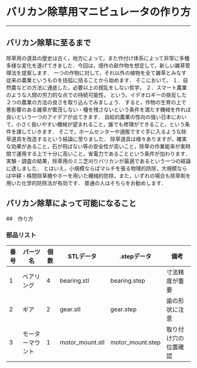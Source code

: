 # バリカン除草用マニピュレータの作り方

---

## バリカン除草に至るまで

除草用の道具の歴史は古く，地方によって，また作付け体系によって非常に多種多様な変化を遂げてきました．今回は，畑作の畝作物を想定して，新しい雑草管理法を提案します．
一つの作物に対して，それ以外の植物を全て雑草とみなす従来の農業というものを括弧に括ることから始めます．
そこにおいて，
１．自然農などの方法に通底した，必要以上の撹乱をしない哲学，
２．スマート農業のような人間の労力的な点での持続可能性，
という，イデオロギーの排反した２つの農業の方法の良さを取り込んでみましょう．
すると，作物の生育の上で悪影響のある雑草が繁茂しない・種を残さないという条件を満たす機械を作れば良いという一つのアイデアが出てきます．
自給的農業の性向の強い日本において，小さく扱いやすい機械が望まれること，誰でも修理ができること，という条件を課していきます．
そこで，ホームセンターや通販ですぐ手に入るような除草道具を改造するという結論に至りました．
除草道具は様々ありますが，確実な効果があること，石が飛ばない等の安全性が高いこと，除草の作業能率が実時間で運用する上で十分に高いこと，省電力であることという条件が加わります．
実験・調査の結果，除草用のミニ芝刈りバリカンが最適であるという一つの結論に達しました．
とはいえ，小規模ならばマルチを張る物理的防除，大規模ならば中耕・株間除草機やホーを用いた機械的防除，また，いずれの場合も除草剤を用いた化学的防除法が有効です．
普通の人はそちらをお勧めします．

## バリカン除草によって可能になること


##　作り方

### 部品リスト

| 番号 | パーツ名     | 個数 | STLデータ        | .stepデータ       | 備考               |
|------|--------------|------|-----------------|-----------------|--------------------|
| 1    | ベアリング   | 4    | bearing.stl     | bearing.step    | 寸法精度が重要     |
| 2    | ギア         | 2    | gear.stl        | gear.step       | 歯の形状に注意     |
| 3    | モーターマウント | 1  | motor_mount.stl | motor_mount.step| 取り付け穴の位置確認 |

